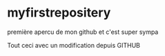 # myfirstrepositery
première apercu de mon github et c'est super sympa

Tout ceci avec un modification depuis GITHUB

